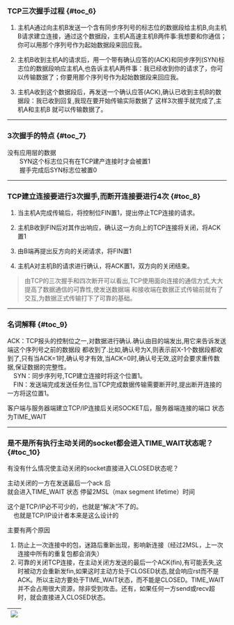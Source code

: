 ### TCP三次握手过程 {#toc_6}

1. 主机A通过向主机B发送一个含有同步序列号的标志位的数据段给主机B,向主机B请求建立连接，通过这个数据段，主机A高速主机B两件事:我想要和你通信；你可以用那个序列号作为起始数据段来回应我。

2. 主机B收到主机A的请求后，用一个带有确认应答的\(ACK\)和同步序列\(SYN\)标志位的数据段响应主机A,也告诉主机A两件事：我已经收到你的请求了，你可以传输数据了；你要用那个序列号作为起始数据段来回应我。

3. 主机A收到这个数据段后，再发送一个确认应答\(ACK\),确认已收到主机B的数据段：我已收到回复,我现在要开始传输实际数据了 这样3次握手就完成了,主机A和主机B 就可以传输数据了。

---

### 3次握手的特点 {#toc_7}

没有应用层的数据  
　　SYN这个标志位只有在TCP建产连接时才会被置1  
　　握手完成后SYN标志位被置0

---

### TCP建立连接要进行3次握手,而断开连接要进行4次 {#toc_8}

1. 当主机A完成传输后，将控制位FIN置1，提出停止TCP连接的请求。

2. 主机B收到FIN后对其作出响应，确认这一方向上的TCP连接将关闭，将ACK置1

3. 由B端再提出反方向的关闭请求，将FIN置1

4. 主机A对主机B的请求进行确认，将ACK置1，双方向的关闭结束。

> 由TCP的三次握手和四次断开可以看出,TCP使用面向连接的通信方式,大大提高了数据通信的可靠性,使发送数据端 和接收端在数据正式传输前就有了交互,为数据正式传输打下了可靠的基础。

---

### 名词解释 {#toc_9}

ACK：TCP报头的控制位之一,对数据进行确认.确认由目的端发出,用它来告诉发送端这个序列号之前的数据段 都收到了.比如,确认号为X,则表示前X-1个数据段都收到了,只有当ACK=1时,确认号才有效,当ACK=0时,确认号无效,这时会要求重传数据,保证数据的完整性。  
　SYN：同步序列号,TCP建立连接时将这个位置1。  
　FIN：发送端完成发送任务位,当TCP完成数据传输需要断开时,提出断开连接的一方将这位置1。

客户端与服务器端建立TCP/IP连接后关闭SOCKET后，服务器端连接的端口 状态为TIME\_WAIT

---

### 是不是所有执行主动关闭的socket都会进入TIME\_WAIT状态呢？ {#toc_10}

有没有什么情况使主动关闭的socket直接进入CLOSED状态呢？

主动关闭的一方在发送最后一个ack 后  
就会进入TIME\_WAIT 状态 停留2MSL（max segment lifetime）时间

这个是TCP/IP必不可少的，也就是“解决”不了的。  
　也就是TCP/IP设计者本来是这么设计的

主要有两个原因

1. 防止上一次连接中的包，迷路后重新出现，影响新连接（经过2MSL，上一次连接中所有的重复包都会消失）
2. 可靠的关闭TCP连接，在主动关闭方发送的最后一个ACK\(fin\),有可能丢失,这时被动方会重新发fin,如果这时主动方处于CLOSED状态,就会响应rst而不是ACK。所以主动方要处于TIME\_WAIT状态，而不能是CLOSED。TIME\_WAIT并不会占用很大资源，除非受到攻击。还有，如果任何一方send或recv超时，就会直接进入CLOSED状态。

| ![](/assets/import7.4.1.png) |
| :---: |


